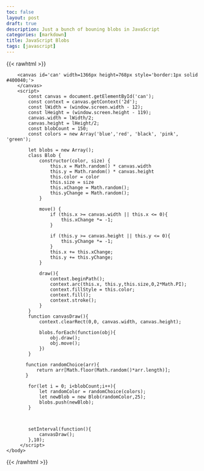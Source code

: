 ```yaml
---
toc: false
layout: post
draft: true
description: Just a bunch of bouning blobs in JavaScript
categories: [markdown]
title: JavaScript Blobs
tags: [javascript]
---
```

{{< rawhtml >}}
<html>
    <body>
        
        <canvas id='can' width=1366px height=768px style='border:1px solid #400040;'>
        </canvas>
        <script>
            const canvas = document.getElementById('can');
            const context = canvas.getContext('2d');
            const lWidth = (window.screen.width - 12);
            const lHeight = (window.screen.height - 119);
            canvas.width = lWidth/2;
            canvas.height = lHeight/2;
            const blobCount = 150;
            const colors = new Array('blue','red', 'black', 'pink', 'green');

            let blobs = new Array();
            class Blob {
                constructor(color, size) {
                    this.x = Math.random() * canvas.width
                    this.y = Math.random() * canvas.height
                    this.color = color
                    this.size = size
                    this.xChange = Math.random();
                    this.yChange = Math.random();
                }

                move() {
                    if (this.x >= canvas.width || this.x <= 0){
                        this.xChange *= -1;
                    } 

                    if (this.y >= canvas.height || this.y <= 0){
                        this.yChange *= -1;
                    }
                    this.x += this.xChange;
                    this.y += this.yChange;
                }

                draw(){
                    context.beginPath();
                    context.arc(this.x, this.y,this.size,0,2*Math.PI);
                    context.fillStyle = this.color;
                    context.fill();
                    context.stroke();
                }
            }
            function canvasDraw(){
                context.clearRect(0,0, canvas.width, canvas.height);

                blobs.forEach(function(obj){
                    obj.draw();
                    obj.move();
                })
            }

           function randomChoice(arr){
               return arr[Math.floor(Math.random()*arr.length)];
           }

            for(let i = 0; i<blobCount;i++){
                let randomColor = randomChoice(colors);
                let newBlob = new Blob(randomColor,25);
                blobs.push(newBlob);
            }

            

            setInterval(function(){
                canvasDraw();
            },10);
         </script>
    </body>
</html>

{{< /rawhtml >}}